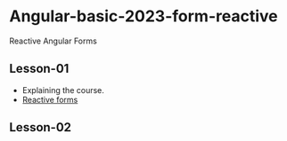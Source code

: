 # Angular-basic-2023-form-reactive
Reactive Angular Forms

## Lesson-01
- Explaining the course.
- [Reactive forms](https://angular.io/guide/reactive-forms)

## Lesson-02
